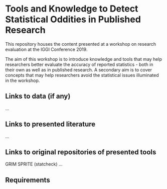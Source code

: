 # Tools and Knowledge to Detect Statistical Oddities in Published Research

This repository houses the content presented at a workshop on research evaluation at the IGGI Conference 2019. 

The aim of this workshop is to introduce knowledge and tools that may help researchers better evaluate the accuracy of reported statistics - both in their own as well as in published research. A secondary aim is to cover concepts that may help researchers avoid the statistical issues illuminated in the workshop.

## Links to data (if any)
...

## Links to presented literature
...

## Links to original repositories of presented tools

GRIM
SPRITE
(statcheck)
...

## Requirements
